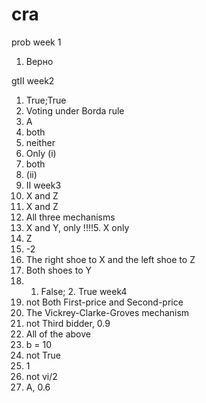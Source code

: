 # cra

prob
week 1
1. Верно

gtII
week2
1. True;True 
2. Voting under Borda rule
3. A
4. both
5. neither
6. Only (i)
7. both
8. (ii)
9. II
week3
1. X and Z
2. X and Z
3. All three mechanisms
4. X and Y, only
!!!!5. X only
6. Z
7. -2
8. The right shoe to X and the left shoe to Z
9. Both shoes to Y
10. 1. False; 2. True 
week4
1. not Both First-price and Second-price
2. The Vickrey-Clarke-Groves mechanism
3. not Third bidder, 0.9
4. All of the above
5. b = 10
6. not True
7. 1
8. not vi/2
9. A, 0.6
